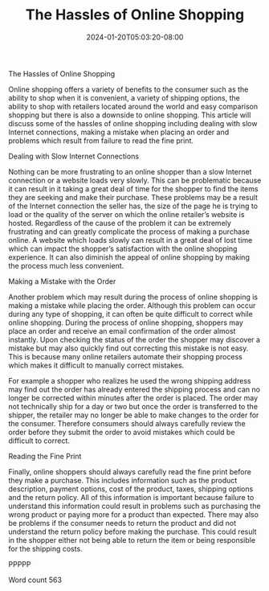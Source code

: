 ﻿---
title: "The Hassles of Online Shopping"
date: 2024-01-20T05:03:20-08:00
description: "TXT Tips for Web Success"
featured_image: "/images/TXT.jpg"
tags: ["TXT"]
---

The Hassles of Online Shopping

Online shopping offers a variety of benefits to the consumer such as the ability to shop when it is convenient, a variety of shipping options, the ability to shop with retailers located around the world and easy comparison shopping but there is also a downside to online shopping. This article will discuss some of the hassles of online shopping including dealing with slow Internet connections, making a mistake when placing an order and problems which result from failure to read the fine print. 

Dealing with Slow Internet Connections

Nothing can be more frustrating to an online shopper than a slow Internet connection or a website loads very slowly. This can be problematic because it can result in it taking a great deal of time for the shopper to find the items they are seeking and make their purchase. These problems may be a result of the Internet connection the seller has, the size of the page he is trying to load or the quality of the server on which the online retailer’s website is hosted. Regardless of the cause of the problem it can be extremely frustrating and can greatly complicate the process of making a purchase online. A website which loads slowly can result in a great deal of lost time which can impact the shopper’s satisfaction with the online shopping experience. It can also diminish the appeal of online shopping by making the process much less convenient. 

Making a Mistake with the Order

Another problem which may result during the process of online shopping is making a mistake while placing the order. Although this problem can occur during any type of shopping, it can often be quite difficult to correct while online shopping. During the process of online shopping, shoppers may place an order and receive an email confirmation of the order almost instantly. Upon checking the status of the order the shopper may discover a mistake but may also quickly find out correcting this mistake is not easy. This is because many online retailers automate their shopping process which makes it difficult to manually correct mistakes. 

For example a shopper who realizes he used the wrong shipping address may find out the order has already entered the shipping process and can no longer be corrected within minutes after the order is placed. The order may not technically ship for a day or two but once the order is transferred to the shipper, the retailer may no longer be able to make changes to the order for the consumer. Therefore consumers should always carefully review the order before they submit the order to avoid mistakes which could be difficult to correct. 

Reading the Fine Print

Finally, online shoppers should always carefully read the fine print before they make a purchase. This includes information such as the product description, payment options, cost of the product, taxes, shipping options and the return policy. All of this information is important because failure to understand this information could result in problems such as purchasing the wrong product or paying more for a product than expected. There may also be problems if the consumer needs to return the product and did not understand the return policy before making the purchase. This could result in the shopper either not being able to return the item or being responsible for the shipping costs. 

PPPPP

Word count 563

